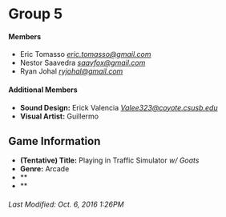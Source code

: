 # Group 5

#### Members
- Eric Tomasso *eric.tomasso@gmail.com*
- Nestor Saavedra *saavfox@gmail.com*
- Ryan Johal *ryjohal@gmail.com*

#### Additional Members
- **Sound Design:** Erick Valencia *Valee323@coyote.csusb.edu*
- **Visual Artist:** Guillermo 

## Game Information
- **(Tentative) Title:** Playing in Traffic Simulator *w/ Goats*
- **Genre:** Arcade
- **
- **
###### Last Modified: Oct. 6, 2016 1:26PM
 
